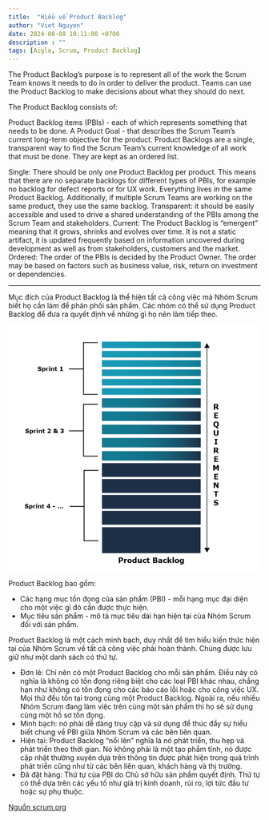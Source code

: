 ```yaml
---
title:  "Hiểu về Product Backlog"
author: "Viet Nguyen"
date: 2024-08-08 10:11:00 +0700
description : ""
tags: [Aigle, Scrum, Product Backlog]
---
```

The Product Backlog’s purpose is to represent all of the work the Scrum Team knows it needs to do in order to deliver the product. Teams can use the Product Backlog to make decisions about what they should do next. 

The Product Backlog consists of:

Product Backlog items (PBIs) - each of which represents something that needs to be done. 
A Product Goal - that describes the Scrum Team’s current long-term objective for the product.
Product Backlogs are a single, transparent way to find the Scrum Team’s current knowledge of all work that must be done. They are kept as an ordered list.

Single: There should be only one Product Backlog per product. This means that there are no separate backlogs for different types of PBIs, for example no backlog for defect reports or for UX work. Everything lives in the same Product Backlog. Additionally, if multiple Scrum Teams are working on the same product, they use the same backlog.
Transparent: it should be easily accessible and used to drive a shared understanding of the PBIs among the Scrum Team and stakeholders.
Current: The Product Backlog is “emergent” meaning that it grows, shrinks and evolves over time. It is not a static artifact, it is updated frequently based on information uncovered during development as well as from stakeholders, customers and the market.
Ordered: The order of the PBIs is decided by the Product Owner. The order may be based on factors such as business value, risk, return on investment or dependencies.

----
Mục đích của Product Backlog là thể hiện tất cả công việc mà Nhóm Scrum biết họ cần làm để phân phối sản phẩm. Các nhóm có thể sử dụng Product Backlog để đưa ra quyết định về những gì họ nên làm tiếp theo. 

![Product Backlog](../assets/images/post/product-backlog.png "Product Backlog")

Product Backlog bao gồm:

- Các hạng mục tồn đọng của sản phẩm (PBI) - mỗi hạng mục đại diện cho một việc gì đó cần được thực hiện. 
- Mục tiêu sản phẩm - mô tả mục tiêu dài hạn hiện tại của Nhóm Scrum đối với sản phẩm.

Product Backlog là một cách minh bạch, duy nhất để tìm hiểu kiến ​​thức hiện tại của Nhóm Scrum về tất cả công việc phải hoàn thành. Chúng được lưu giữ như một danh sách có thứ tự.

- Đơn lẻ: Chỉ nên có một Product Backlog cho mỗi sản phẩm. Điều này có nghĩa là không có tồn đọng riêng biệt cho các loại PBI khác nhau, chẳng hạn như không có tồn đọng cho các báo cáo lỗi hoặc cho công việc UX. Mọi thứ đều tồn tại trong cùng một Product Backlog. Ngoài ra, nếu nhiều Nhóm Scrum đang làm việc trên cùng một sản phẩm thì họ sẽ sử dụng cùng một hồ sơ tồn đọng.
- Minh bạch: nó phải dễ dàng truy cập và sử dụng để thúc đẩy sự hiểu biết chung về PBI giữa Nhóm Scrum và các bên liên quan.
- Hiện tại: Product Backlog “nổi lên” nghĩa là nó phát triển, thu hẹp và phát triển theo thời gian. Nó không phải là một tạo phẩm tĩnh, nó được cập nhật thường xuyên dựa trên thông tin được phát hiện trong quá trình phát triển cũng như từ các bên liên quan, khách hàng và thị trường.
- Đã đặt hàng: Thứ tự của PBI do Chủ sở hữu sản phẩm quyết định. Thứ tự có thể dựa trên các yếu tố như giá trị kinh doanh, rủi ro, lợi tức đầu tư hoặc sự phụ thuộc.

[Nguồn scrum.org](https://www.scrum.org/learning-series/product-backlog/introduction-to-the-product-backlog)
